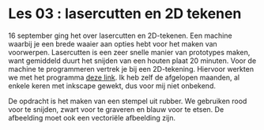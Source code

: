 
# Les 03 : lasercutten en 2D tekenen 



16 september ging het over lasercutten en 2D-tekenen. Een machine waarbij je een brede waaier aan opties hebt voor het maken van voorwerpen. Lasercutten is een zeer snelle manier van prototypes maken, want gemiddeld duurt het snijden van een houten plaat 20 minuten. Voor de machine te programmeren vertrek je bij een 2D-tekening. Hiervoor werkten we met het programma [deze link](https://inkscape.org/). Ik heb zelf de afgelopen maanden, al enkele keren met inkscape gewekt, dus voor mij niet onbekend. 

De opdracht is het maken van een stempel uit rubber. We gebruiken rood voor te snijden, zwart voor te graveren en blauw voor te etsen. De afbeelding moet ook een vectoriële afbeelding zijn. 


